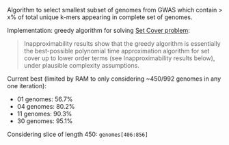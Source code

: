Algorithm to select smallest subset of genomes from GWAS which contain > x% of total unique k-mers appearing in complete set of genomes.

Implementation: greedy algorithm for solving [Set Cover problem](https://en.wikipedia.org/wiki/Set_cover_problem#Greedy_algorithm):

> Inapproximability results show that the greedy algorithm is essentially the best-possible polynomial time approximation algorithm for set cover up to lower order terms (see Inapproximability results below), under plausible complexity assumptions.   

Current best (limited by RAM to only considering ~450/992 genomes in any one iteration):

- 01 genomes: 56.7%
- 04 genomes: 80.2%
- 11 genomes: 90.3%
- 30 genomes: 95.1%

Considering slice of length 450: `genomes[406:856]`
